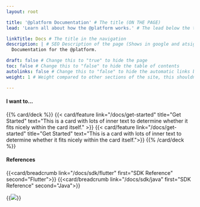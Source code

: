 ```yaml
---
layout: root

title: '@platform Documentation' # The title (ON THE PAGE)
lead: 'Learn all about how the @platform works.' # The lead below the title (ON THE PAGE)

linkTitle: Docs # The title in the navigation
description: | # SEO Description of the page (Shows in google and atsign.dev search)
  Documentation for the @platform.

draft: false # Change this to "true" to hide the page
toc: false # Change this to "false" to hide the table of contents
autolinks: false # Change this to "false" to hide the automatic links below your content
weight: 1 # Weight compared to other sections of the site, this shouldn't affect anything on the facade

---
```


#### I want to...
{{% card/deck %}}
  {{< card/feature link="/docs/get-started" title="Get Started" text="This is a card with lots of inner text to determine whether it fits nicely within the card itself." >}}
  {{< card/feature link="/docs/get-started" title="Get Started" text="This is a card with lots of inner text to determine whether it fits nicely within the card itself.">}}
{{% /card/deck %}}

#### References
{{<card/breadcrumb link="/docs/sdk/flutter" first="SDK Reference" second="Flutter">}}
{{<card/breadcrumb link="/docs/sdk/java" first="SDK Reference" second="Java">}}

{{<image src="https://atsign.dev/assets/img/@dev.png?sanitize=true" >}}